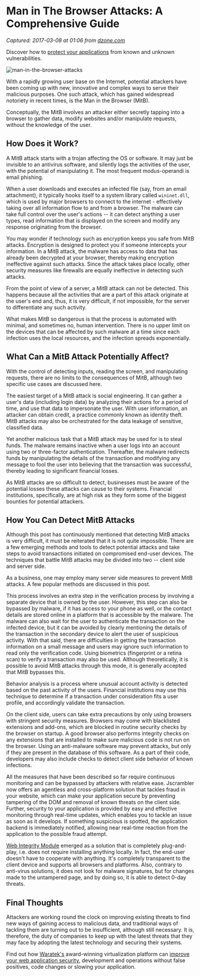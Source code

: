 # Man in The Browser Attacks: A Comprehensive Guide

_Captured: 2017-03-08 at 01:06 from [dzone.com](https://dzone.com/articles/man-in-the-browser-attacks-a-comprehensive-guide?edition=276883&utm_source=Daily%20Digest&utm_medium=email&utm_campaign=dd%202017-03-07)_

Discover how to [protect your applications](https://dzone.com/go?i=176121&u=http%3A%2F%2Fwww.waratek.com%2Fsolutions%2Fzero-day-defense%2F%3Futm_source%3DDZone%26utm_campaign%3Dba%26utm_medium%3Dprerolltextad%26utm_content%3Dzeroday) from known and unknown vulnerabilities.

![man-in-the-browser-attacks](https://blog.jscrambler.com/content/images/2017/02/mitm_guide.png)

With a rapidly growing user base on the Internet, potential attackers have been coming up with new, innovative and complex ways to serve their malicious purposes. One such attack, which has gained widespread notoriety in recent times, is the Man in the Browser (MitB).

Conceptually, the MitB involves an attacker either secretly tapping into a browser to gather data, modify websites and/or manipulate requests, without the knowledge of the user.

## How Does it Work?

A MitB attack starts with a trojan affecting the OS or software. It may just be invisible to an antivirus software, and silently logs the activities of the user, with the potential of manipulating it. The most frequent modus-operandi is email phishing.

When a user downloads and executes an infected file (say, from an email attachment), it typically hooks itself to a system library called `wininet.dll`, which is used by major browsers to connect to the internet - effectively taking over all information flow to and from a browser. The malware can take full control over the user's actions -- it can detect anything a user types, read information that is displayed on the screen and modify any response originating from the browser.

You may wonder if technology such as encryption keeps you safe from MitB attacks. Encryption is designed to protect you if someone intercepts your information. In a MitB attack, the malware has access to data that has already been decrypted at your browser, thereby making encryption ineffective against such attacks. Since the attack takes place locally, other security measures like firewalls are equally ineffective in detecting such attacks.

From the point of view of a server, a MitB attack can not be detected. This happens because all the activities that are a part of this attack originate at the user's end and, thus, it is very difficult, if not impossible, for the server to differentiate any such activity.

What makes MitB so dangerous is that the process is automated with minimal, and sometimes no, human intervention. There is no upper limit on the devices that can be affected by such malware at a time since each infection uses the local resources, and the infection spreads exponentially.

## What Can a MitB Attack Potentially Affect?

With the control of detecting inputs, reading the screen, and manipulating requests, there are no limits to the consequences of MitB, although two specific use cases are discussed here.

The easiest target of a MitB attack is social engineering. It can gather a user's data (including login data) by analyzing their actions for a period of time, and use that data to impersonate the user. With user information, an attacker can obtain credit, a practice commonly known as identity theft. MitB attacks may also be orchestrated for the data leakage of sensitive, classified data.

Yet another malicious task that a MitB attack may be used for is to steal funds. The malware remains inactive when a user logs into an account using two or three-factor authentication. Thereafter, the malware redirects funds by manipulating the details of the transaction and modifying any message to fool the user into believing that the transaction was successful, thereby leading to significant financial losses.

As MitB attacks are so difficult to detect, businesses must be aware of the potential losses these attacks can cause to their systems. Financial institutions, specifically, are at high risk as they form some of the biggest bounties for potential attackers.

## How You Can Detect MitB Attacks

Although this post has continuously mentioned that detecting MitB attacks is very difficult, it must be reiterated that it is not quite impossible. There are a few emerging methods and tools to detect potential attacks and take steps to avoid transactions initiated on compromised end-user devices. The techniques that battle MitB attacks may be divided into two -- client side and server side.

As a business, one may employ many server side measures to prevent MitB attacks. A few popular methods are discussed in this post.

This process involves an extra step in the verification process by involving a separate device that is owned by the user. However, this step can also be bypassed by malware, if it has access to your phone as well, or the contact details are stored online in a platform that is accessible by the malware. The malware can also wait for the user to authenticate the transaction on the infected device, but it can be avoided by clearly mentioning the details of the transaction in the secondary device to alert the user of suspicious activity. With that said, there are difficulties in getting the transaction information on a small message and users may ignore such information to read only the verification code. Using biometrics (fingerprint or a retina scan) to verify a transaction may also be used. Although theoretically, it is possible to avoid MitB attacks through this mode, it is generally accepted that MitB bypasses this.

Behavior analysis is a process where unusual account activity is detected based on the past activity of the users. Financial institutions may use this technique to determine if a transaction under consideration fits a user profile, and accordingly validate the transaction.

On the client side, users can take extra precautions by only using browsers with stringent security measures. Browsers may come with blacklisted extensions and add-ons, which are blocked in routine security checks by the browser on startup. A good browser also performs integrity checks on any extensions that are installed to make sure malicious code is not run on the browser. Using an anti-malware software may prevent attacks, but only if they are present in the database of this software. As a part of their code, developers may also include checks to detect client side behavior of known infections.

All the measures that have been described so far require continuous monitoring and can be bypassed by attackers with relative ease. Jscrambler now offers an agentless and cross-platform solution that tackles fraud in your website, which can make your application secure by preventing tampering of the DOM and removal of known threats on the client side. Further, security to your application is provided by easy and effective monitoring through real-time updates, which enables you to tackle an issue as soon as it develops. If something suspicious is spotted, the application backend is immediately notified, allowing near real-time reaction from the application to the possible fraud attempt.

[Web Integrity Module](https://jscrambler.com/webpageintegrity) emerged as a solution that is completely plug-and-play, i.e. does not require installing anything locally. In fact, the end-user doesn't have to cooperate with anything. It's completely transparent to the client device and supports all browsers and platforms. Also, contrary to anti-virus solutions, it does not look for malware signatures, but for changes made to the untampered page, and by doing so, it is able to detect 0-day threats.

## Final Thoughts

Attackers are working round the clock on improving existing threats to find new ways of gaining access to malicious data, and traditional ways of tackling them are turning out to be insufficient, although still necessary. It is, therefore, the duty of companies to keep up with the latest threats that they may face by adopting the latest technology and securing their systems.

Find out how [Waratek's](https://dzone.com/go?i=176122&u=http%3A%2F%2Fwww.waratek.com%2Fsolutions%2Fapplication-protection%2F%3Futm_source%3DDZone%26utm_campaign%3Dba%26utm_medium%3Dpostrolltextad%26utm_content%3Dappprotect) award-winning virtualization platform can [improve your web application security](https://dzone.com/go?i=176122&u=http%3A%2F%2Fwww.waratek.com%2Fsolutions%2Fapplication-protection%2F%3Futm_source%3DDZone%26utm_campaign%3Dba%26utm_medium%3Dpostrolltextad%26utm_content%3Dappprotect), development and operations without false positives, code changes or slowing your application.
